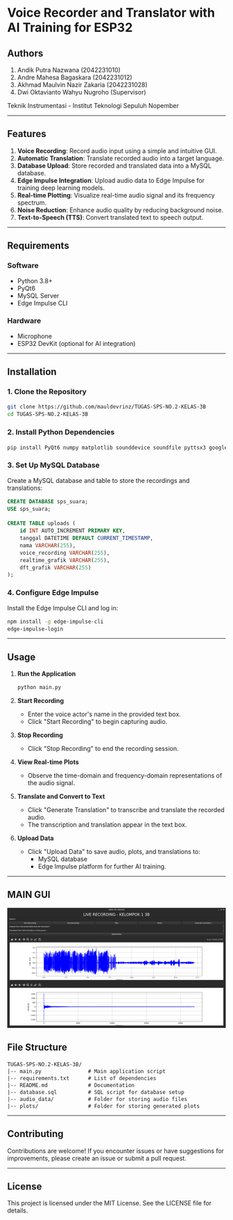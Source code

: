 
# Voice Recorder and Translator with AI Training for ESP32

## Authors
1. Andik Putra Nazwana (2042231010)  
2. Andre Mahesa Bagaskara (2042231012)  
3. Akhmad Maulvin Nazir Zakaria (2042231028)  
4. Dwi Oktavianto Wahyu Nugroho (Supervisor)  

Teknik Instrumentasi - Institut Teknologi Sepuluh Nopember  

---

## Features

1. **Voice Recording**: Record audio input using a simple and intuitive GUI.
2. **Automatic Translation**: Translate recorded audio into a target language.
3. **Database Upload**: Store recorded and translated data into a MySQL database.
4. **Edge Impulse Integration**: Upload audio data to Edge Impulse for training deep learning models.
5. **Real-time Plotting**: Visualize real-time audio signal and its frequency spectrum.
6. **Noise Reduction**: Enhance audio quality by reducing background noise.
7. **Text-to-Speech (TTS)**: Convert translated text to speech output.

---

## Requirements

### Software
- Python 3.8+
- PyQt6
- MySQL Server
- Edge Impulse CLI

### Hardware
- Microphone
- ESP32 DevKit (optional for AI integration)

---

## Installation

### 1. Clone the Repository
```bash
git clone https://github.com/mauldevrinz/TUGAS-SPS-NO.2-KELAS-3B
cd TUGAS-SPS-NO.2-KELAS-3B
```

### 2. Install Python Dependencies
```bash
pip install PyQt6 numpy matplotlib sounddevice soundfile pyttsx3 googletrans==4.0.0-rc1 speechrecognition mysql-connector-python noisereduce
```

### 3. Set Up MySQL Database

Create a MySQL database and table to store the recordings and translations:
```sql
CREATE DATABASE sps_suara;
USE sps_suara;

CREATE TABLE uploads (
    id INT AUTO_INCREMENT PRIMARY KEY,
    tanggal DATETIME DEFAULT CURRENT_TIMESTAMP,
    nama VARCHAR(255),
    voice_recording VARCHAR(255),
    realtime_grafik VARCHAR(255),
    dft_grafik VARCHAR(255)
);
```

### 4. Configure Edge Impulse
Install the Edge Impulse CLI and log in:
```bash
npm install -g edge-impulse-cli
edge-impulse-login
```

---

## Usage

1. **Run the Application**
   ```bash
   python main.py
   ```

2. **Start Recording**
   - Enter the voice actor's name in the provided text box.
   - Click "Start Recording" to begin capturing audio.
   
3. **Stop Recording**
   - Click "Stop Recording" to end the recording session.

4. **View Real-time Plots**
   - Observe the time-domain and frequency-domain representations of the audio signal.

5. **Translate and Convert to Text**
   - Click "Generate Translation" to transcribe and translate the recorded audio.
   - The transcription and translation appear in the text box.

6. **Upload Data**
   - Click "Upload Data" to save audio, plots, and translations to:
     - MySQL database
     - Edge Impulse platform for further AI training.

---

## MAIN GUI
![alt text](https://github.com/mauldevrinz/TUGAS-SPS-NO.2-KELAS-3B/blob/main/GUI.png)

## File Structure

```
TUGAS-SPS-NO.2-KELAS-3B/
|-- main.py               # Main application script
|-- requirements.txt      # List of dependencies
|-- README.md             # Documentation
|-- database.sql          # SQL script for database setup
|-- audio_data/           # Folder for storing audio files
|-- plots/                # Folder for storing generated plots
```

---

## Contributing
Contributions are welcome! If you encounter issues or have suggestions for improvements, please create an issue or submit a pull request.

---

## License
This project is licensed under the MIT License. See the LICENSE file for details.


